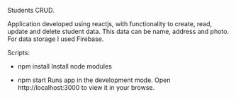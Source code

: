 Students CRUD.

Application developed using reactjs, with functionality to create, read, update and delete student data. This data can be name, address and photo.
For data storage I used Firebase.

Scripts:

- npm install
Install node modules

- npm start
Runs app in the development mode. Open http://localhost:3000 to view it in your browse.
